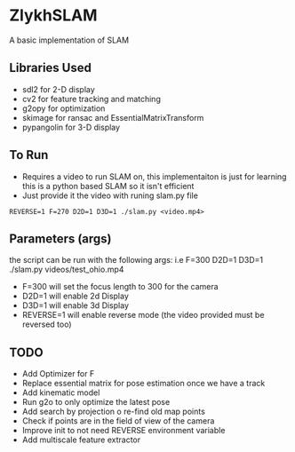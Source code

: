 # ZlykhSLAM

A basic implementation of SLAM

Libraries Used
-----

* sdl2 for 2-D display
* cv2 for feature tracking and matching
* g2opy for optimization
* skimage for ransac and EssentialMatrixTransform
* pypangolin for 3-D display

To Run
-----

* Requires a video to run SLAM on, this implementaiton is just for learning this is a python based SLAM so it isn't efficient
* Just provide it the video with runing slam.py file

```
REVERSE=1 F=270 D2D=1 D3D=1 ./slam.py <video.mp4>
```


Parameters (args)
-----

the script can be run with the following args: i.e F=300 D2D=1 D3D=1 ./slam.py videos/test_ohio.mp4
* F=300 will set the focus length to 300 for the camera
* D2D=1 will enable 2d Display
* D3D=1 will enable 3d Display
* REVERSE=1 will enable reverse mode (the video provided must be reversed too)

TODO
-----

* Add Optimizer for F
* Replace essential matrix for pose estimation once we have a track
 * Add kinematic model
 * Run g2o to only optimize the latest pose
* Add search by projection o re-find old map points
 * Check if points are in the field of view of the camera
* Improve init to not need REVERSE environment variable
* Add multiscale feature extractor
